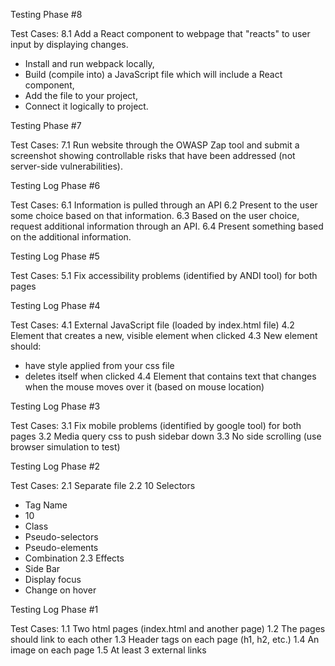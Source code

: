 Testing Phase #8

Test Cases:
8.1 Add a React component to webpage that "reacts" to user input by displaying changes.
- Install and run webpack locally,
- Build (compile into) a JavaScript file which will include a React component,
- Add the file to your project,
- Connect it logically to project.

Testing Phase #7

Test Cases:
7.1 Run website through the OWASP Zap tool and submit a screenshot showing controllable risks that have been addressed (not server-side vulnerabilities).

Testing Log Phase #6

Test Cases:
6.1 Information is pulled through an API
6.2 Present to the user some choice based on that information.
6.3 Based on the user choice, request additional information through an API.
6.4 Present something based on the additional information.

Testing Log Phase #5

Test Cases:
5.1 Fix accessibility problems (identified by ANDI tool) for both pages

Testing Log Phase #4

Test Cases:
4.1 External JavaScript file (loaded by index.html file)
4.2 Element that creates a new, visible element when clicked
4.3 New element should:
- have style applied from your css file
- deletes itself when clicked
4.4 Element that contains text that changes when the mouse moves over it (based on mouse location)

Testing Log Phase #3

Test Cases:
3.1 Fix mobile problems (identified by google tool) for both pages
3.2 Media query css to push sidebar down
3.3 No side scrolling (use browser simulation to test)

Testing Log Phase #2

Test Cases:
2.1 Separate file
2.2 10 Selectors
- Tag Name
- 10
- Class
- Pseudo-selectors
- Pseudo-elements
- Combination
2.3 Effects
- Side Bar
- Display focus
- Change on hover

Testing Log Phase #1

Test Cases:
1.1 Two html pages (index.html and another page)
1.2 The pages should link to each other
1.3 Header tags on each page (h1, h2, etc.)
1.4 An image on each page
1.5 At least 3 external links
